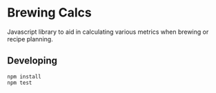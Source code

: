 Brewing Calcs
=============

Javascript library to aid in calculating various metrics when brewing or recipe planning.

## Developing

```
npm install
npm test
```
